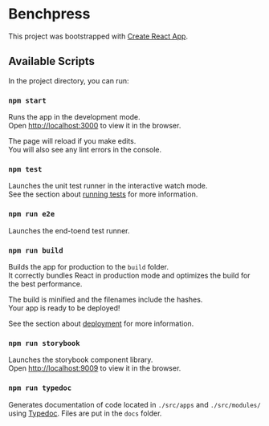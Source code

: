 # Benchpress

This project was bootstrapped with [Create React App](https://github.com/facebook/create-react-app).

## Available Scripts

In the project directory, you can run:

### `npm start`

Runs the app in the development mode.<br />
Open [http://localhost:3000](http://localhost:3000) to view it in the browser.

The page will reload if you make edits.<br />
You will also see any lint errors in the console.

### `npm test`

Launches the unit test runner in the interactive watch mode.<br />
See the section about [running tests](https://facebook.github.io/create-react-app/docs/running-tests) for more information.

### `npm run e2e`

Launches the end-toend test runner.<br />

### `npm run build`

Builds the app for production to the `build` folder.<br />
It correctly bundles React in production mode and optimizes the build for the best performance.

The build is minified and the filenames include the hashes.<br />
Your app is ready to be deployed!

See the section about [deployment](https://facebook.github.io/create-react-app/docs/deployment) for more information.

### `npm run storybook`

Launches the storybook component library.<br />
Open [http://localhost:9009](http://localhost:9009) to view it in the browser.

### `npm run typedoc`
Generates documentation of code located in `./src/apps` and `./src/modules/` using [Typedoc](https://typedoc.org/). Files are put in the `docs` folder.